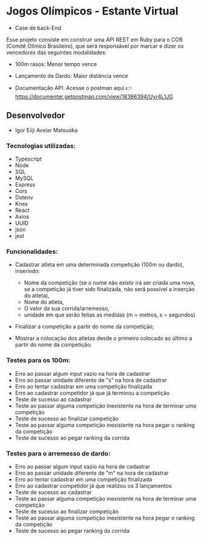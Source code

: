 # Jogos Olímpicos - Estante Virtual
- Case de back-End

Esse projeto consiste em construir uma API REST em Ruby para o COB (Comitê Olímico Brasileiro), que será responsável por marcar e dizer os vencedores das seguintes modalidades:

- 100m rasos: Menor tempo vence
- Lançamento de Dardo: Maior distância vence

- Documentação API:
Acesse o postman aqui 👉 https://documenter.getpostman.com/view/18386394/Uyr4L1JG


## Desenvolvedor 

- Igor Eiiji Avelar Matsuoka

### Tecnologias utilizadas: 
- Typescript
- Node
- SQL
- MySQL
- Express
- Cors
- Dotenv
- Knex
- React
- Axios
- UUID
- json
- jest

### Funcionalidades:
- Cadastrar atleta em uma determinada competição (100m ou dardo), inserindo:
    - Nome da competição (se o nome não existir irá ser criada uma nova, se a competição já tiver sido finalizada, não será possível a inserção do atleta), 
    - Nome do atleta,
    - O valor da sua corrida/arremesso,
    - unidade em que serão feitas as medidas (m = metros, s = segundos)

- Finalizar a competição a partir do nome da competição;

- Mostrar a colocação dos atletas desde o primeiro colocado ao último a partir do nome da competição.

### Testes para os 100m:
- Erro ao passar algum input vazio na hora de cadastrar
- Erro ao passar unidade diferente de "s" na hora de cadastrar
- Erro ao tentar cadastrar em uma competição finalizada
- Erro ao cadastrar competidor já que já terminou a competição
- Teste de sucesso ao cadastrar
- Teste ao passar alguma competição inexistente na hora de terminar uma competição
- Teste de sucesso ao finalizar competição
- Teste ao passar alguma competição inexistente na hora pegar o ranking da competição
- Teste de sucesso ao pegar ranking da corrida

### Testes para o arremesso de dardo:
- Erro ao passar algum input vazio na hora de cadastrar
- Erro ao passar unidade diferente de "m" na hora de cadastrar
- Erro ao tentar cadastrar em uma competição finalizada
- Erro ao cadastrar competidor já que realizou os 3 lançamentos
- Teste de sucesso ao cadastrar
- Teste ao passar alguma competição inexistente na hora de terminar uma competição
- Teste de sucesso ao finalizar competição
- Teste ao passar alguma competição inexistente na hora pegar o ranking da competição
- Teste de sucesso ao pegar ranking da corrida